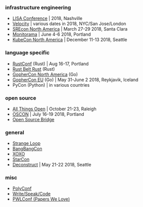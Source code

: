 
### infrastructure engineering

- [LISA Conference](https://www.usenix.org/conferences/byname/5) | 2018, Nashville
- [Velocity](https://conferences.oreilly.com/velocity) | various dates in 2018, NYC/San Jose/London
- [SREcon North America](https://www.usenix.org/srecon) | March 27-29 2018, Santa Clara
- [Monitorama](http://monitorama.com/) | June 4-6 2018, Portland
- [KubeCon North America](https://events.linuxfoundation.org/events/kubecon-cloudnativecon-north-america-2018/) | December 11-13 2018, Seattle

### language specific
- [RustConf](http://rustconf.com/) (Rust) | Aug 16-17, Portland
- [Rust Belt Rust](https://www.rust-belt-rust.com/) (Rust)
- [GopherCon North America](https://gophercon.com/) (Go)
- [GopherCon EU](https://gophercon.is/) (Go) | May 31-June 2 2018, Reykjavik, Iceland
- PyCon (Python) | in various countries

### open source
- [All Things Open](https://allthingsopen.org/) | October 21-23, Raleigh
- [OSCON](https://conferences.oreilly.com/oscon/oscon-or) | July 16-19 2018, Portland
- [Open Source Bridge](http://opensourcebridge.org/)

### general
- [Strange Loop](https://thestrangeloop.com/)
- [BangBangCon](http://bangbangcon.com/)
- [XOXO](https://xoxofest.com/about)
- [StarCon](https://starcon.io)
- [Deconstruct](https://www.deconstructconf.com/) | May 21-22 2018, Seattle

### misc
- [PolyConf](https://polyconf.com/)
- [Write/Speak/Code](http://www.writespeakcode.com/)
- [PWLConf (Papers We Love)](https://pwlconf.org/)
